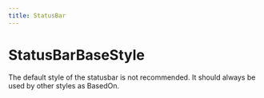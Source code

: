 ```yaml
---
title: StatusBar
---
```


# StatusBarBaseStyle

The default style of the statusbar is not recommended. It should always be used by other styles as BasedOn.